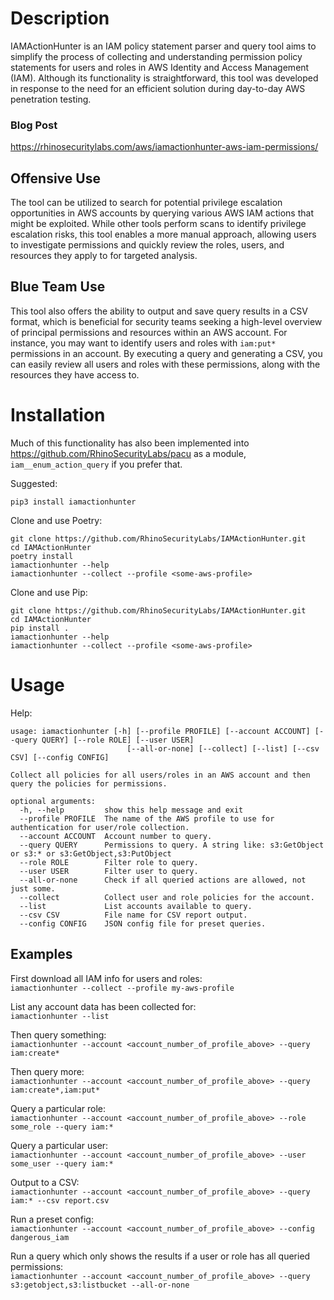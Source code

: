 # Description
IAMActionHunter is an IAM policy statement parser and query tool aims to simplify the process of collecting and understanding permission policy statements for users and roles in AWS Identity and Access Management (IAM). Although its functionality is straightforward, this tool was developed in response to the need for an efficient solution during day-to-day AWS penetration testing.

### Blog Post
https://rhinosecuritylabs.com/aws/iamactionhunter-aws-iam-permissions/

## Offensive Use
The tool can be utilized to search for potential privilege escalation opportunities in AWS accounts by querying various AWS IAM actions that might be exploited. While other tools perform scans to identify privilege escalation risks, this tool enables a more manual approach, allowing users to investigate permissions and quickly review the roles, users, and resources they apply to for targeted analysis.

## Blue Team Use
This tool also offers the ability to output and save query results in a CSV format, which is beneficial for security teams seeking a high-level overview of principal permissions and resources within an AWS account. For instance, you may want to identify users and roles with `iam:put*` permissions in an account. By executing a query and generating a CSV, you can easily review all users and roles with these permissions, along with the resources they have access to.

# Installation
Much of this functionality has also been implemented into https://github.com/RhinoSecurityLabs/pacu as a module, `iam__enum_action_query` if you prefer that.

Suggested:
```
pip3 install iamactionhunter
```


Clone and use Poetry:
```
git clone https://github.com/RhinoSecurityLabs/IAMActionHunter.git
cd IAMActionHunter
poetry install
iamactionhunter --help
iamactionhunter --collect --profile <some-aws-profile>
```

Clone and use Pip:
```
git clone https://github.com/RhinoSecurityLabs/IAMActionHunter.git
cd IAMActionHunter
pip install .
iamactionhunter --help
iamactionhunter --collect --profile <some-aws-profile>
```

# Usage
Help:
```
usage: iamactionhunter [-h] [--profile PROFILE] [--account ACCOUNT] [--query QUERY] [--role ROLE] [--user USER]
                          [--all-or-none] [--collect] [--list] [--csv CSV] [--config CONFIG]

Collect all policies for all users/roles in an AWS account and then query the policies for permissions.

optional arguments:
  -h, --help         show this help message and exit
  --profile PROFILE  The name of the AWS profile to use for authentication for user/role collection.
  --account ACCOUNT  Account number to query.
  --query QUERY      Permissions to query. A string like: s3:GetObject or s3:* or s3:GetObject,s3:PutObject
  --role ROLE        Filter role to query.
  --user USER        Filter user to query.
  --all-or-none      Check if all queried actions are allowed, not just some.
  --collect          Collect user and role policies for the account.
  --list             List accounts available to query.
  --csv CSV          File name for CSV report output.
  --config CONFIG    JSON config file for preset queries.
```

## Examples
First download all IAM info for users and roles:  
`iamactionhunter --collect --profile my-aws-profile`  

List any account data has been collected for:  
`iamactionhunter --list`  

Then query something:  
`iamactionhunter --account <account_number_of_profile_above> --query iam:create*`  

Then query more:  
`iamactionhunter --account <account_number_of_profile_above> --query iam:create*,iam:put*`  

Query a particular role:  
`iamactionhunter --account <account_number_of_profile_above> --role some_role --query iam:*`  

Query a particular user:  
`iamactionhunter --account <account_number_of_profile_above> --user some_user --query iam:*`  

Output to a CSV:  
`iamactionhunter --account <account_number_of_profile_above> --query iam:* --csv report.csv`  

Run a preset config:  
`iamactionhunter --account <account_number_of_profile_above> --config dangerous_iam`

Run a query which only shows the results if a user or role has all queried permissions:  
`iamactionhunter --account <account_number_of_profile_above> --query s3:getobject,s3:listbucket --all-or-none`
